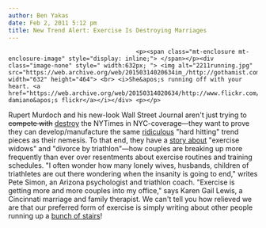 ```yaml
---
author: Ben Yakas
date: Feb 2, 2011 5:12 pm
title: New Trend Alert: Exercise Is Destroying Marriages
---
```


	
										<p><span class="mt-enclosure mt-enclosure-image" style="display: inline;"> </span></p><div class="image-none" style=" width:632px; "> <img alt="2211running.jpg" src="https://web.archive.org/web/20150314020634im_/http://gothamist.com/attachments/byakas/2211running.jpg" width="632" height="464"> <br> <i>She&apos;s running off with your heart. <a href="https://web.archive.org/web/20150314020634/http://www.flickr.com/photos/nickdamiano/4950285250/">nick damiano&apos;s flickr</a></i></div> <p></p>

<p>Rupert Murdoch and his new-look Wall Street Journal aren&apos;t just trying to <strike>compete with</strike> <a href="https://web.archive.org/web/20150314020634/http://gothamist.com/2010/04/07/rupert_murdoch_is_just_at_war_with.php">destroy</a> the NYTimes in NYC-coverage&#x2014;they want to prove they can develop/manufacture the same <a href="https://web.archive.org/web/20150314020634/http://gothamist.com/2010/12/09/if_you_dont_hire_a_bartender_for_yo.php">ridiculous</a> &quot;hard hitting&quot; trend pieces as their nemesis. To that end, they have a <a href="https://web.archive.org/web/20150314020634/http://online.wsj.com/article/SB10001424052748703439504576116083514534672.html">story about</a> &quot;exercise widows&quot; and &quot;divorce by triathlon&quot;&#x2014;how couples are breaking up more frequently than ever over resentments about exercise routines and training schedules. &quot;I often wonder how many lonely wives, husbands, children of triathletes are out there wondering when the insanity is going to end,&quot; writes Pete Simon, an Arizona psychologist and triathlon coach. &quot;Exercise is getting more and more couples into my office,&quot; says Karen Gail Lewis, a Cincinnati marriage and family therapist. We can&apos;t tell you how relieved we are that our preferred form of exercise is simply writing about other people running up a <a href="https://web.archive.org/web/20150314020634/http://gothamist.com/2011/02/01/run_up_any_stairs_today_these_peopl.php">bunch of stairs</a>!</p>					
										
									
				